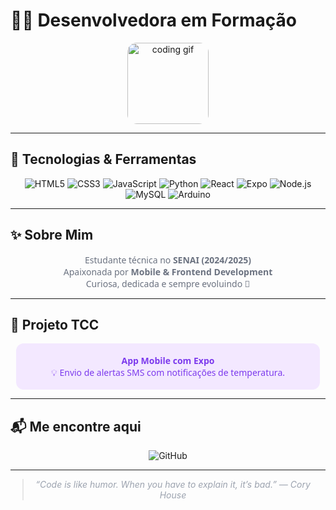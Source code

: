 # 👩‍💻 Desenvolvedora em Formação

<p align="center">
  <img src="https://media.giphy.com/media/jAYUbVXgESSti/giphy.gif" width="130" alt="coding gif" style="border-radius: 15px;"/>
</p>

---

## 🌿 Tecnologias & Ferramentas

<p align="center">
  <img src="https://img.shields.io/badge/HTML5-E34F26?style=for-the-badge&logo=html5&logoColor=white" alt="HTML5" />
  <img src="https://img.shields.io/badge/CSS3-1572B6?style=for-the-badge&logo=css3&logoColor=white" alt="CSS3" />
  <img src="https://img.shields.io/badge/JavaScript-F7DF1E?style=for-the-badge&logo=javascript&logoColor=black" alt="JavaScript" />
  <img src="https://img.shields.io/badge/Python-3776AB?style=for-the-badge&logo=python&logoColor=white" alt="Python" />
  <img src="https://img.shields.io/badge/React-61DAFB?style=for-the-badge&logo=react&logoColor=black" alt="React" />
  <img src="https://img.shields.io/badge/Expo-1B1F23?style=for-the-badge&logo=expo&logoColor=white" alt="Expo" />
  <img src="https://img.shields.io/badge/Node.js-339933?style=for-the-badge&logo=node.js&logoColor=white" alt="Node.js" />
  <img src="https://img.shields.io/badge/MySQL-4479A1?style=for-the-badge&logo=mysql&logoColor=white" alt="MySQL" />
  <img src="https://img.shields.io/badge/Arduino-00979D?style=for-the-badge&logo=arduino&logoColor=white" alt="Arduino" />
</p>

---

## ✨ Sobre Mim

<p style="max-width: 450px; margin: auto; font-family: 'Segoe UI', Tahoma, Geneva, Verdana, sans-serif; color: #6B7280; text-align: center;">
  Estudante técnica no <strong>SENAI (2024/2025)</strong><br />
  Apaixonada por <strong>Mobile & Frontend Development</strong><br />
  Curiosa, dedicada e sempre evoluindo 🚀
</p>

---

## 📱 Projeto TCC

<p style="max-width: 450px; margin: auto; font-family: 'Segoe UI', Tahoma, Geneva, Verdana, sans-serif; background: #F3E8FF; padding: 18px; border-radius: 12px; color: #7C3AED; text-align: center;">
  <strong>App Mobile com Expo</strong><br />
  💡 Envio de alertas SMS com notificações de temperatura.
</p>

---

## 📬 Me encontre aqui

<p align="center">
  <a href="https://github.com/seuusuario" target="_blank" rel="noopener noreferrer" style="text-decoration:none;">
    <img src="https://img.shields.io/badge/GitHub-%23121011.svg?style=for-the-badge&logo=github&logoColor=white" alt="GitHub" />
  </a>
</p>

---

<blockquote style="max-width: 450px; margin: auto; font-style: italic; color: #9CA3AF; text-align: center;">
  “Code is like humor. When you have to explain it, it’s bad.” — Cory House
</blockquote>
